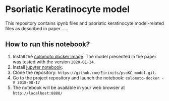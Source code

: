 # Psoriatic Keratinocyte model

This repository contains ipynb files and psoriatic keratinocyte model-related files as described in paper .....

## How to run this notebook?

1. Install the [colomoto docker image](https://github.com/colomoto/colomoto-docker). 
The model presented in the paper was tested with the version ```2020-01-24```.
2. Install [jupyter notebook](http://jupyter.org/).
3. Clone the repository: ```https://github.com/Eirinits/psoKC_model.git```. 
4. Go to the project repository and launch the notebook: ```colomoto-docker -V 2018-08-17```
5. The notebook will be available in your web browser at ```http://localhost:8888/```
